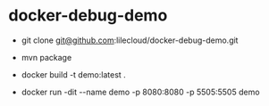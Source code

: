 # docker-debug-demo

- git clone git@github.com:lilecloud/docker-debug-demo.git

- mvn package

- docker build -t demo:latest .

- docker run -dit --name demo -p 8080:8080 -p 5505:5505 demo
